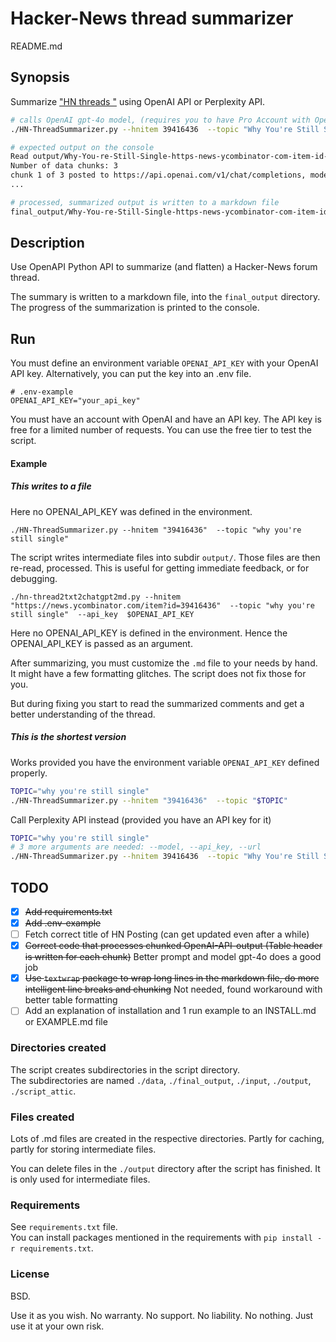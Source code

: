 <!-- markdownlint-disable MD001 -->
# Hacker-News thread summarizer

README.md

## Synopsis

Summarize ["HN threads "](https://news.ycombinator.com/) using OpenAI API or Perplexity API.

```bash
# calls OpenAI gpt-4o model, (requires you to have Pro Account with OpenAI)
./HN-ThreadSummarizer.py --hnitem 39416436  --topic "Why You're Still Single" 

# expected output on the console
Read output/Why-You-re-Still-Single-https-news-ycombinator-com-item-id-39416436-gpt-4o--input-for-llm.txt...:  28525  chars read.
Number of data chunks: 3
chunk 1 of 3 posted to https://api.openai.com/v1/chat/completions, model gpt-4o, topic # HN Topic: [Why You're Still Single](https://
...

# processed, summarized output is written to a markdown file
final_output/Why-You-re-Still-Single-https-news-ycombinator-com-item-id-39416436-gpt-4o.md
```

## Description

Use OpenAPI Python API to summarize (and flatten) a Hacker-News forum thread.

The summary is written to a markdown file, into the `final_output` directory. The progress of the summarization is printed to the console.

## Run

You must define an environment variable `OPENAI_API_KEY` with your OpenAI API key. Alternatively, you can put the key into an .env file.

```text
# .env-example
OPENAI_API_KEY="your_api_key"
```

You must have an account with OpenAI and have an API key.  The API key is free for a limited number of requests.  You can use the free tier to test the script.

#### Example

##### This writes to a file

Here no OPENAI_API_KEY was defined in the environment.

`./HN-ThreadSummarizer.py --hnitem "39416436"  --topic "why you're still single"  `

The script writes intermediate files into subdir `output/`.  Those files are then re-read, processed. This is useful for getting immediate feedback, or for debugging.

`./hn-thread2txt2chatgpt2md.py --hnitem "https://news.ycombinator.com/item?id=39416436"  --topic "why you're still single"  --api_key  $OPENAI_API_KEY`

Here no OPENAI_API_KEY is defined in the environment. Hence the OPENAI_API_KEY is passed as an argument.  

After summarizing, you must customize the `.md` file to your needs by hand. It might have a few formatting glitches. The script does not fix those for you.

But during fixing you start to read the summarized comments and get a better understanding of the thread.

##### This is the shortest version

Works provided you have the environment variable `OPENAI_API_KEY` defined properly.

```bash
TOPIC="why you're still single"
./HN-ThreadSummarizer.py --hnitem "39416436"  --topic "$TOPIC" 
```

Call Perplexity API instead (provided you have an API key for it)

```bash
TOPIC="why you're still single"
# 3 more arguments are needed: --model, --api_key, --url
./HN-ThreadSummarizer.py --hnitem 39416436  --topic "Why You're Still Single" --model mixtral-8x7b-instruct  --api_key $PERPLEXITY_API_KEY --url https://api.perplexity.ai/chat/completions
```

## TODO

- [x] ~~Add requirements.txt~~
- [x] ~~Add .env-example~~
- [ ] Fetch correct title of HN Posting (can get updated even after a while)
- [x] ~~Correct code that processes chunked OpenAI-API-output (Table header is written for each chunk)~~ Better prompt and model gpt-4o does a good job
- [x] ~~Use `textwrap` package to wrap long lines in the markdown file, do more intelligent line breaks and chunking~~ Not needed, found workaround with better table formatting
- [ ] Add an explanation of installation and 1 run example to an INSTALL.md or EXAMPLE.md file

### Directories created

The script creates subdirectories in the script directory.  
The subdirectories are named `./data`, `./final_output`, `./input`, `./output`, `./script_attic`.

### Files created

Lots of .md files are created in the respective directories. Partly for caching, partly for storing intermediate files.

You can delete files in the `./output` directory after the script has finished.  It is only used for intermediate files.

### Requirements

See `requirements.txt` file.  
You can install packages mentioned in the requirements with `pip install -r requirements.txt`.

### License

BSD.

Use it as you wish.  No warranty.  No support.  No liability.  No nothing.  Just use it at your own risk.

